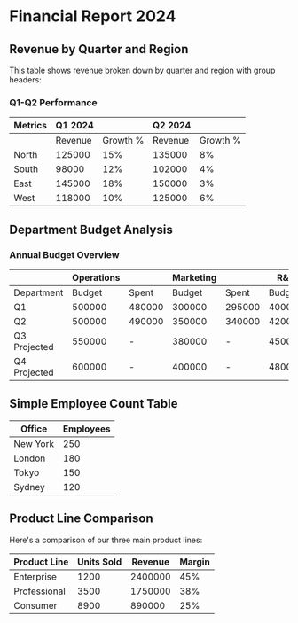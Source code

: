# Financial Report 2024

## Revenue by Quarter and Region

This table shows revenue broken down by quarter and region with group headers:

### Q1-Q2 Performance

| Metrics | Q1 2024 |          | Q2 2024 |          |
|---------|---------|----------|---------|----------|
|         | Revenue | Growth % | Revenue | Growth % |
| North   | 125000  | 15%      | 135000  | 8%       |
| South   | 98000   | 12%      | 102000  | 4%       |
| East    | 145000  | 18%      | 150000  | 3%       |
| West    | 118000  | 10%      | 125000  | 6%       |

## Department Budget Analysis

### Annual Budget Overview

|              | Operations |           | Marketing |           | R&D       |           |
|--------------|------------|-----------|-----------|-----------|-----------|-----------|
| Department   | Budget     | Spent     | Budget    | Spent     | Budget    | Spent     |
| Q1           | 500000     | 480000    | 300000    | 295000    | 400000    | 385000    |
| Q2           | 500000     | 490000    | 350000    | 340000    | 420000    | 410000    |
| Q3 Projected | 550000     | -         | 380000    | -         | 450000    | -         |
| Q4 Projected | 600000     | -         | 400000    | -         | 480000    | -         |

## Simple Employee Count Table

| Office    | Employees |
|-----------|-----------|
| New York  | 250       |
| London    | 180       |
| Tokyo     | 150       |
| Sydney    | 120       |

## Product Line Comparison

Here's a comparison of our three main product lines:

| Product Line | Units Sold | Revenue  | Margin |
|--------------|------------|----------|--------|
| Enterprise   | 1200       | 2400000  | 45%    |
| Professional | 3500       | 1750000  | 38%    |
| Consumer     | 8900       | 890000   | 25%    |
